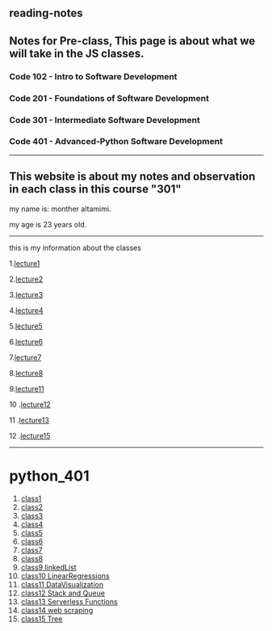## reading-notes
## Notes for Pre-class, This page is about what we will take in the JS classes.

### Code 102 - Intro to Software Development
### Code 201 - Foundations of Software Development
### Code 301 - Intermediate Software Development
### Code 401 - Advanced-Python Software Development
---
This website is about my notes and observation in each class in this course "301"
---
my name is: monther altamimi.


my age is 23  years old.
 
 ---

this is my information about the classes

1.[lecture1](/lecture1.md)

2.[lecture2](/lecture2.md)
 
 3.[lecture3](/lecture3.md)

4.[lecture4](/lecture4.md)

5.[lecture5](/lecture5.md)

6.[lecture6](/lecture6.md)

7.[lecture7](/lecture7.md)

8.[lecture8](/lecture8.md)

9.[lecture11](/lecture11.md)

10 .[lecture12](/lecture12.md)

11 .[lecture13](/lecture13.md)

12 .[lecture15](/lecture15.md)

-----
# python_401

1. [class1](/code-401-python/class1.md)
2. [class2](/code-401-python/class2.md)
3. [class3](/code-401-python/class3.md)
4. [class4](/code-401-python/class4.md)
5. [class5](/code-401-python/class5.md)
6. [class6](/code-401-python/class6.md)
7. [class7](/code-401-python/class7.md)
8. [class8](/code-401-python/class8.md)
9. [class9 linkedList](/code-401-python/class9.md)
10. [class10 LinearRegressions](/code-401-python/class10.md)
11. [class11 DataVisualization](/code-401-python/class11.md)
12. [class12  Stack and Queue](/code-401-python/class12.md)
13. [class13 Serverless Functions](/code-401-python/class13.md)
14. [class14 web scraping](/code-401-python/class14.md)
15. [class15 Tree](/code-401-python/class15.md)







